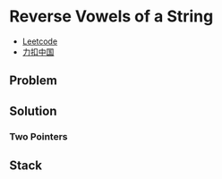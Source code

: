 # Reverse Vowels of a String

- [Leetcode](https://leetcode.com/problems/reverse-vowels-of-a-string)
- [力扣中国](https://leetcode.cn/problems/reverse-vowels-of-a-string)

## Problem

[](desc.md ':include')

## Solution

### Two Pointers

[](solution.cpp ':include :type=code cpp')

## Stack

[](stack.cpp ':include :type=code cpp')
